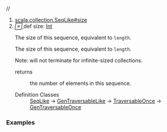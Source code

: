 //
<ol>
<li><a href="https://www.scala-lang.org/api/2.12.3/scala/collection/immutable/List.html#size:Int">scala.collection.SeqLike#size</a></li>
<li name="scala.collection.SeqLike#size" visbl="pub" class="indented0 " data-isabs="false" fullcomment="yes" group="Ungrouped"> <a id="size:Int"></a> <span class="permalink"> <a href="../../../scala/collection/immutable/List.html#size:Int" title="Permalink"> <i class="material-icons"></i> </a> </span> <span class="modifier_kind"> <span class="modifier"></span> <span class="kind">def</span> </span> <span class="symbol"> <span class="name">size</span><span class="result">: <a href="../../Int.html" class="extype" name="scala.Int">Int</a></span> </span> <p class="shortcomment cmt">The size of this sequence, equivalent to <code>length</code>.</p>
 <div class="fullcomment">
  <div class="comment cmt">
   <p>The size of this sequence, equivalent to <code>length</code>.</p>
   <p> Note: will not terminate for infinite-sized collections. </p>
  </div>
  <dl class="paramcmts block">
   <dt>
    returns
   </dt>
   <dd class="cmt">
    <p>the number of elements in this sequence.</p>
   </dd>
  </dl>
  <dl class="attributes block"> 
   <dt>
    Definition Classes
   </dt>
   <dd>
    <a href="../SeqLike.html" class="extype" name="scala.collection.SeqLike">SeqLike</a> → 
    <a href="../GenTraversableLike.html" class="extype" name="scala.collection.GenTraversableLike">GenTraversableLike</a> → 
    <a href="../TraversableOnce.html" class="extype" name="scala.collection.TraversableOnce">TraversableOnce</a> → 
    <a href="../GenTraversableOnce.html" class="extype" name="scala.collection.GenTraversableOnce">GenTraversableOnce</a>
   </dd>
  </dl>
 </div> </li>
        </ol>


### Examples



